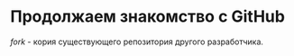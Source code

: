 # Продолжаем знакомство с GitHub  
*fork* - кория существующего репозитория другого разработчика.  
